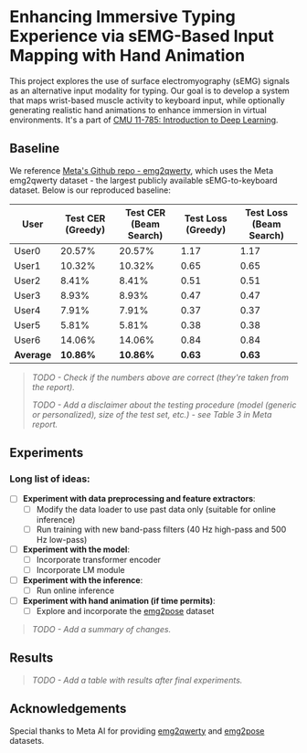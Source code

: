 # Enhancing Immersive Typing Experience via sEMG-Based Input Mapping with Hand Animation

This project explores the use of surface electromyography (sEMG) signals as an alternative input modality for typing. Our goal is to develop a system that maps wrist-based muscle activity to keyboard input, while optionally generating realistic hand animations to enhance immersion in virtual environments. It's a part of [CMU 11-785: Introduction to Deep Learning](https://deeplearning.cs.cmu.edu/S25/index.html).

## Baseline

We reference [Meta's Github repo - emg2qwerty](https://github.com/facebookresearch/emg2qwerty), which uses the Meta emg2qwerty dataset - the largest publicly available sEMG-to-keyboard dataset. Below is our reproduced baseline:

| User       | Test CER (Greedy) | Test CER (Beam Search) | Test Loss (Greedy) | Test Loss (Beam Search) |
|------------|-------------------|-------------------------|--------------------|--------------------------|
| User0      | 20.57%            | 20.57%                  | 1.17               | 1.17                     |
| User1      | 10.32%            | 10.32%                  | 0.65               | 0.65                     |
| User2      | 8.41%             | 8.41%                   | 0.51               | 0.51                     |
| User3      | 8.93%             | 8.93%                   | 0.47               | 0.47                     |
| User4      | 7.91%             | 7.91%                   | 0.37               | 0.37                     |
| User5      | 5.81%             | 5.81%                   | 0.38               | 0.38                     |
| User6      | 14.06%            | 14.06%                  | 0.84               | 0.84                     |
| **Average**| **10.86%**        | **10.86%**              | **0.63**           | **0.63**                 |

> *TODO - Check if the numbers above are correct (they're taken from the report).*
> 
> *TODO - Add a disclaimer about the testing procedure (model (generic or personalized),  size of the test set, etc.) - see Table 3 in Meta report.*

## Experiments

### Long list of ideas:

- [ ] **Experiment with data preprocessing and feature extractors**: 
  - [ ] Modify the data loader to use past data only (suitable for online inference)  
  - [ ] Run training with new band-pass filters (40 Hz high-pass and 500 Hz low-pass)
- [ ] **Experiment with the model**: 
  - [ ] Incorporate transformer encoder
  - [ ] Incorporate LM module
- [ ] **Experiment with the inference**: 
  - [ ] Run online inference
- [ ] **Experiment with hand animation (if time permits)**:
  - [ ] Explore and incorporate the [emg2pose](https://github.com/facebookresearch/emg2pose) dataset  

> *TODO - Add a summary of changes.*

## Results

> *TODO - Add a table with results after final experiments.*
  
## Acknowledgements

Special thanks to Meta AI for providing [emg2qwerty](https://github.com/facebookresearch/emg2qwerty) and [emg2pose](https://github.com/facebookresearch/emg2pose) datasets.
